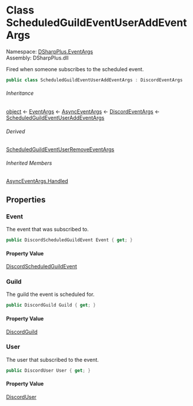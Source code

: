 # Class ScheduledGuildEventUserAddEventArgs

Namespace: [DSharpPlus.EventArgs](DSharpPlus.EventArgs.md)  
Assembly: DSharpPlus.dll

Fired when someone subscribes to the scheduled event.

```csharp
public class ScheduledGuildEventUserAddEventArgs : DiscordEventArgs
```

###### Inheritance

[object](https://learn.microsoft.com/dotnet/api/system.object) ← 
[EventArgs](https://learn.microsoft.com/dotnet/api/system.eventargs) ← 
[AsyncEventArgs](DSharpPlus.AsyncEvents.AsyncEventArgs.md) ← 
[DiscordEventArgs](DSharpPlus.EventArgs.DiscordEventArgs.md) ← 
[ScheduledGuildEventUserAddEventArgs](DSharpPlus.EventArgs.ScheduledGuildEventUserAddEventArgs.md)

###### Derived

[ScheduledGuildEventUserRemoveEventArgs](DSharpPlus.EventArgs.ScheduledGuildEventUserRemoveEventArgs.md)

###### Inherited Members

[AsyncEventArgs.Handled](DSharpPlus.AsyncEvents.AsyncEventArgs.md\#DSharpPlus\_AsyncEvents\_AsyncEventArgs\_Handled)

## Properties

### <a id="DSharpPlus_EventArgs_ScheduledGuildEventUserAddEventArgs_Event"></a>Event

The event that was subscribed to.

```csharp
public DiscordScheduledGuildEvent Event { get; }
```

#### Property Value

[DiscordScheduledGuildEvent](DSharpPlus.Entities.DiscordScheduledGuildEvent.md)

### <a id="DSharpPlus_EventArgs_ScheduledGuildEventUserAddEventArgs_Guild"></a>Guild

The guild the event is scheduled for.

```csharp
public DiscordGuild Guild { get; }
```

#### Property Value

[DiscordGuild](DSharpPlus.Entities.DiscordGuild.md)

### <a id="DSharpPlus_EventArgs_ScheduledGuildEventUserAddEventArgs_User"></a>User

The user that subscribed to the event.

```csharp
public DiscordUser User { get; }
```

#### Property Value

[DiscordUser](DSharpPlus.Entities.DiscordUser.md)

